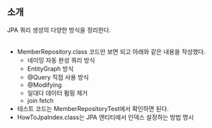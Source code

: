 ## 소개
JPA 쿼리 생성의 다양한 방식을 정리한다.  
<br>

+ MemberRepository.class 코드만 보면 되고 아래와 같은 내용을 작성했다.
    + 네이밍 자동 완성 쿼리 방식
    + EntityGraph 방식
    + @Query 직접 사용 방식
    + @Modifying
    + 일대다 데이터 펌핑 제거
    + join fetch
+ 테스트 코드는 MemberRepositoryTest에서 확인하면 된다.    
+ HowToJpaIndex.class는 JPA 엔티티에서 인덱스 설정하는 방법 명시